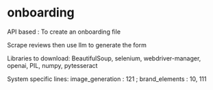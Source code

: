 # onboarding

API based : To create an onboarding file

Scrape reviews then use llm to generate the form

Libraries to download:
BeautifulSoup,
selenium,
webdriver-manager,
openai,
PIL,
numpy,
pytesseract

System specific lines:
image_generation : 121 ; 
brand_elements : 10, 111
